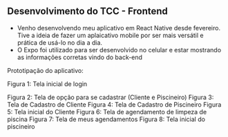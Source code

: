 ## Desenvolvimento do TCC - Frontend

- Venho desenvolvendo meu aplicativo em React Native desde fevereiro. Tive a ideia de fazer um aplaicativo mobile por ser mais versátil e prática de usá-lo no dia a dia.
- O Expo foi utilizado para ser desenvolvido no celular e estar mostrando as informações corretas vindo do back-end

Prototipação do aplicativo:

Figura 1: Tela inicial de login

Figura 2: Tela de opção para se cadastrar (Cliente e Piscineiro)
Figura 3: Tela de Cadastro de Cliente
Figura 4: Tela de Cadastro de Piscineiro
Figura 5: Tela inicial do Cliente
Figura 6: Tela de agendamento de limpeza de piscina
Figura 7: Tela de meus agendamentos
Figura 8: Tela inicial do piscineiro


